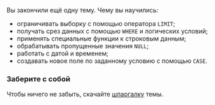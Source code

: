 Вы закончили ещё одну тему. Чему вы научились:

*   ограничивать выборку с помощью оператора `LIMIT`;
*   получать срез данных с помощью `WHERE` и логических условий;
*   применять специальные функции к строковым данным;
*   обрабатывать пропущенные значения `NULL`;
*   работать с датой и временем;
*   создавать новое поле по заданному условию с помощью `CASE`.

### Заберите с собой

Чтобы ничего не забыть, скачайте [шпаргалку](https://code.s3.yandex.net/SQL%20for%20data%20and%20analytics/cheat_sheets/basicSQL_topic2.pdf) темы.